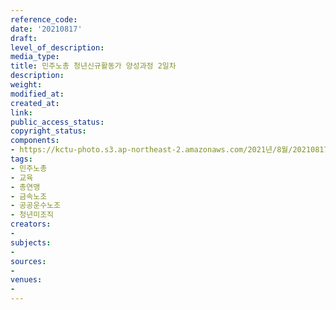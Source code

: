 ```yaml
---
reference_code: 
date: '20210817'
draft: 
level_of_description: 
media_type: 
title: 민주노총 청년신규활동가 양성과정 2일차
description: 
weight: 
modified_at: 
created_at: 
link: 
public_access_status: 
copyright_status: 
components:
- https://kctu-photo.s3.ap-northeast-2.amazonaws.com/2021년/8월/20210817-민주노총+청년신규활동가+양성과정+2일차_민주노총_교육_총연맹_금속노조_공공운수노조_청년미조직/_1D20046.jpg
tags:
- 민주노총
- 교육
- 총연맹
- 금속노조
- 공공운수노조
- 청년미조직
creators:
- 
subjects:
- 
sources:
- 
venues:
- 
---
```

